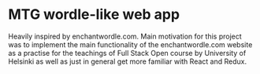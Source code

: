 # MTG wordle-like web app

Heavily inspired by enchantwordle.com. Main motivation for this project was to implement the main functionality of the enchantwordle.com website as a practise for the teachings of Full Stack Open course by University of Helsinki as well as just in general get more familiar with React and Redux.
